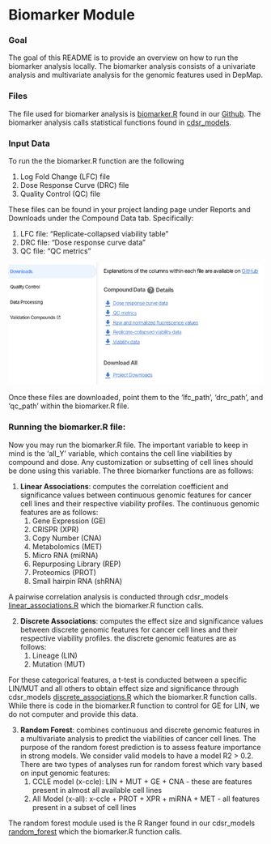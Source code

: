 
# Biomarker Module 

### Goal 
The goal of this README is to provide an overview on how to run the biomarker analysis locally. The biomarker analysis consists of a univariate analysis and multivariate analysis for the genomic features used in DepMap. 


### Files 

The file used for biomarker analysis is [biomarker.R](https://github.com/cmap/dockerized_mts/blob/master/biomarker/biomarkers.R) found in our [Github](https://github.com/cmap/dockerized_mts/tree/master). The biomarker analysis calls statistical functions found in [cdsr_models](https://github.com/broadinstitute/cdsr_models/tree/master/R). 

### Input Data 
To run the the biomarker.R function are the following

1. Log Fold Change (LFC) file
2. Dose Response Curve (DRC) file 
3. Quality Control (QC) file 

These files can be found in your project landing page under Reports and Downloads under the Compound Data tab. Specifically: 

1. LFC file: “Replicate-collapsed viability table”
2. DRC file: “Dose response curve data”
3. QC file: “QC metrics”

<p align="center">
  <img src="reports/rmarkdown/misc/portal_download_files.png">
</p>



Once these files are downloaded, point them to the ‘lfc_path’, ‘drc_path’, and ‘qc_path’ within the biomarker.R file. 

### Running the biomarker.R file: 

Now you may run the biomarker.R file. The important variable to keep in mind is the ‘all_Y’ variable, which contains the cell line viabilities by compound and dose. Any customization or subsetting of cell lines should be done using this variable. The three biomarker functions are as follows: 

1. **Linear Associations**: computes the correlation coefficient and significance values between continuous genomic features for cancer cell lines and their respective viability profiles. The continuous genomic features are as follows: 
    1. Gene Expression (GE) 
    2. CRISPR (XPR) 
    3. Copy Number (CNA) 
    4. Metabolomics (MET) 
    5. Micro RNA (miRNA) 
    6. Repurposing Library (REP) 
    7. Proteomics (PROT) 
    8. Small hairpin RNA (shRNA) 
    
    
A pairwise correlation analysis is conducted through cdsr_models [linear_associations.R](https://github.com/broadinstitute/cdsr_models/blob/master/R/linear_association.R) which the biomarker.R function calls. 

2. **Discrete Associations**: computes the effect size and significance values between discrete genomic features for cancer cell lines and their respective viability profiles. the discrete genomic features are as follows: 
    1. Lineage (LIN) 
    2. Mutation (MUT) 

For these categorical features, a t-test is conducted between a specific LIN/MUT and all others to obtain effect size and significance through cdsr_models [discrete_associations.R](https://github.com/broadinstitute/cdsr_models/blob/master/R/discrete_association.R) which the biomarker.R function calls. While there is code in the biomarker.R function to control for GE for LIN, we do not computer and provide this data.


3. **Random Forest**: combines continuous and discrete genomic features in a multivariate analysis to predict the viabilities of cancer cell lines. The purpose of the random forest prediction is to assess feature importance in strong models. We consider valid models to have a model R2 > 0.2. There are two types of analyses run for random forest which vary based on input genomic features: 
    1. CCLE model (x-ccle): LIN + MUT + GE + CNA - these are features present in almost all available cell lines 
    2. All Model (x-all): x-ccle + PROT + XPR + miRNA + MET  - all features present in a subset of cell lines 

The random forest module used is the R Ranger found in our cdsr_models [random_forest](https://github.com/broadinstitute/cdsr_models/blob/master/R/random_forest.R) which the biomarker.R function calls. 
    
